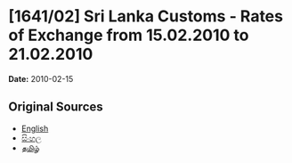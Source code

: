 # [1641/02] Sri Lanka Customs - Rates of Exchange from 15.02.2010 to 21.02.2010

**Date:** 2010-02-15

## Original Sources

- [English](https://documents.gov.lk/view/extra-gazettes/2010/2/1641-02_E.pdf)
- [සිංහල](https://documents.gov.lk/view/extra-gazettes/2010/2/1641-02_S.pdf)
- [தமிழ்](https://documents.gov.lk/view/extra-gazettes/2010/2/1641-02_T.pdf)
